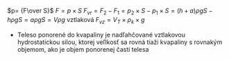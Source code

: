 $p= {F\over S}$ 
$F = p \times S$
$F_{vr} = F_2 - F_1 = p_2 \times S - p_1 \times S = (h+a)\rho g S - h\rho g S= a\rho g S = V \rho g$ vztlaková
$F_{vz} = V_T \times \rho_k \times g$ 
- Teleso ponorené do kvapaliny je nadľahčované vztlakovou hydrostatickou silou, ktorej veľlkosť sa rovná tiaži kvapaliny s rovnakým objemom, ako je objem ponorenej časti telesa
